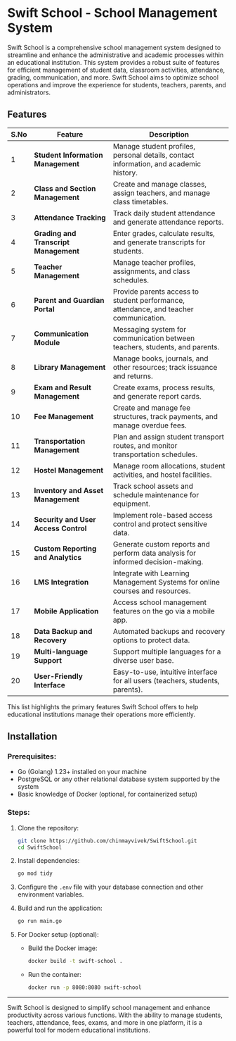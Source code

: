# Swift School - School Management System

Swift School is a comprehensive school management system designed to streamline and enhance the administrative and academic processes within an educational institution. This system provides a robust suite of features for efficient management of student data, classroom activities, attendance, grading, communication, and more. Swift School aims to optimize school operations and improve the experience for students, teachers, parents, and administrators.

## Features

| **S.No** | **Feature**                              | **Description**                                                                 |
|----------|------------------------------------------|---------------------------------------------------------------------------------|
| 1        | **Student Information Management**       | Manage student profiles, personal details, contact information, and academic history. |
| 2        | **Class and Section Management**         | Create and manage classes, assign teachers, and manage class timetables.         |
| 3        | **Attendance Tracking**                  | Track daily student attendance and generate attendance reports.                 |
| 4        | **Grading and Transcript Management**    | Enter grades, calculate results, and generate transcripts for students.         |
| 5        | **Teacher Management**                   | Manage teacher profiles, assignments, and class schedules.                      |
| 6        | **Parent and Guardian Portal**           | Provide parents access to student performance, attendance, and teacher communication. |
| 7        | **Communication Module**                 | Messaging system for communication between teachers, students, and parents.     |
| 8        | **Library Management**                   | Manage books, journals, and other resources; track issuance and returns.        |
| 9        | **Exam and Result Management**           | Create exams, process results, and generate report cards.                       |
| 10       | **Fee Management**                       | Create and manage fee structures, track payments, and manage overdue fees.     |
| 11       | **Transportation Management**            | Plan and assign student transport routes, and monitor transportation schedules. |
| 12       | **Hostel Management**                    | Manage room allocations, student activities, and hostel facilities.             |
| 13       | **Inventory and Asset Management**       | Track school assets and schedule maintenance for equipment.                     |
| 14       | **Security and User Access Control**     | Implement role-based access control and protect sensitive data.                |
| 15       | **Custom Reporting and Analytics**       | Generate custom reports and perform data analysis for informed decision-making. |
| 16       | **LMS Integration**                      | Integrate with Learning Management Systems for online courses and resources.    |
| 17       | **Mobile Application**                   | Access school management features on the go via a mobile app.                   |
| 18       | **Data Backup and Recovery**             | Automated backups and recovery options to protect data.                         |
| 19       | **Multi-language Support**               | Support multiple languages for a diverse user base.                            |
| 20       | **User-Friendly Interface**              | Easy-to-use, intuitive interface for all users (teachers, students, parents).    |

This list highlights the primary features Swift School offers to help educational institutions manage their operations more efficiently.

## Installation

### Prerequisites:
- Go (Golang) 1.23+ installed on your machine
- PostgreSQL or any other relational database system supported by the system
- Basic knowledge of Docker (optional, for containerized setup)

### Steps:
1. Clone the repository:
   ```bash
   git clone https://github.com/chinmayvivek/SwiftSchool.git
   cd SwiftSchool
   ```

2. Install dependencies:
   ```bash
   go mod tidy
   ```

3. Configure the `.env` file with your database connection and other environment variables.

4. Build and run the application:
   ```bash
   go run main.go
   ```

5. For Docker setup (optional):
   - Build the Docker image:
     ```bash
     docker build -t swift-school .
     ```
   - Run the container:
     ```bash
     docker run -p 8080:8080 swift-school
     ```


---

Swift School is designed to simplify school management and enhance productivity across various functions. With the ability to manage students, teachers, attendance, fees, exams, and more in one platform, it is a powerful tool for modern educational institutions.

